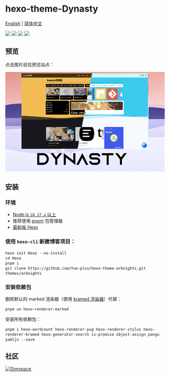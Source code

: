 # hexo-theme-Dynasty

[English](./README.md)
| [简体中文](./README.zh-Hans.md)

![](https://img.shields.io/github/package-json/v/ezgx/hexo-theme-dynasty/main?color=ff7a7a&label=main)
![](https://img.shields.io/npm/v/hexo-theme-dynasty?color=32C9EB)
![](https://img.shields.io/badge/hexo-5.3.0+-0e83c?color=425AEF)
![](https://img.shields.io/github/license/ezgx/hexo-theme-dynasty?color=FF7a7a)

## 预览

点击图片前往预览站点：

[![](./demo.png)](https://uu.sssu.us/)

## 安装

### 环境

- [Node.js `18.17.x` 以上](https://nodejs.org/zh-cn/)
- 推荐使用 [pnpm](https://pnpm.io/zh/) 包管理器
- [最新版 Hexo](https://hexo.io/zh-cn/)

### 使用 `hexo-cli` 新建博客项目：

```shell script
hexo init Hexo --no-install
cd Hexo
pnpm i
git clone https://github.com/Yue-plus/hexo-theme-arknights.git themes/arknights
```

### 安装依赖包

删除默认的 marked 渲染器（使用 [kramed 渲染器](https://github.com/sun11/hexo-renderer-kramed)）代替：

```shell script
pnpm un hexo-renderer-marked
```

安装所有依赖包：

```shell script
pnpm i hexo-wordcount hexo-renderer-pug hexo-renderer-stylus hexo-renderer-kramed hexo-generator-search is-promise object-assign pangu yamljs --save
```

## 社区

<a target="_blank" href="https://qm.qq.com/cgi-bin/qm/qr?k=boea2LYMrf08sg8v7S8AtujkoL0iDyP3&jump_from=webapi&authKey=dW6WNBsGWkdTHokpRIoa9gUO/ja2HcOwNiXvTAPk7yIrN4Jxg0vifDSgcwqJWQPF"><img border="0" src="https://pub.idqqimg.com/wpa/images/group.png" alt="Dimspace" title="Dimspace"></a>